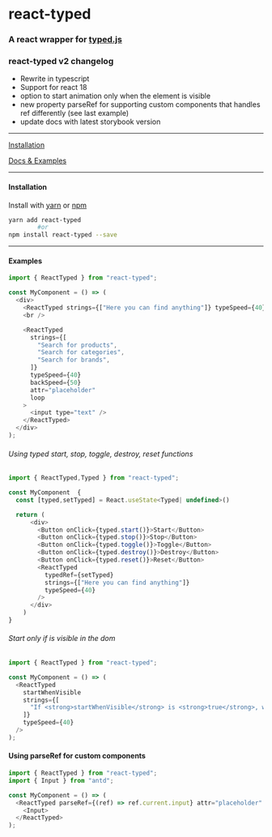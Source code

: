 # react-typed

### A react wrapper for [typed.js](https://github.com/mattboldt/typed.js)

### react-typed v2 changelog

- Rewrite in typescript
- Support for react 18
- option to start animation only when the element is visible
- new property parseRef for supporting custom components that handles ref differently (see last example)
- update docs with latest storybook version

---

[Installation](#installation)

[Docs & Examples](http://ssbeefeater.github.io/react-typed)

---

#### Installation

Install with [yarn](https://yarnpkg.com) or [npm](https://www.npmjs.com/)

```sh
yarn add react-typed
        #or
npm install react-typed --save
```

---

#### Examples

```javascript
import { ReactTyped } from "react-typed";

const MyComponent = () => (
  <div>
    <ReactTyped strings={["Here you can find anything"]} typeSpeed={40} />
    <br />

    <ReactTyped
      strings={[
        "Search for products",
        "Search for categories",
        "Search for brands",
      ]}
      typeSpeed={40}
      backSpeed={50}
      attr="placeholder"
      loop
    >
      <input type="text" />
    </ReactTyped>
  </div>
);
```


###### Using typed start, stop, toggle, destroy, reset functions

```javascript
import { ReactTyped,Typed } from "react-typed";

const MyComponent  {
  const [typed,setTyped] = React.useState<Typed| undefined>()

  return (
      <div>
        <Button onClick={typed.start()}>Start</Button>
        <Button onClick={typed.stop()}>Stop</Button>
        <Button onClick={typed.toggle()}>Toggle</Button>
        <Button onClick={typed.destroy()}>Destroy</Button>
        <Button onClick={typed.reset()}>Reset</Button>
        <ReactTyped
          typedRef={setTyped}
          strings={["Here you can find anything"]}
          typeSpeed={40}
        />
      </div>
    )
}
```

###### Start only if is visible in the dom

```javascript
import { ReactTyped } from "react-typed";

const MyComponent = () => (
  <ReactTyped
    startWhenVisible
    strings={[
      "If <strong>startWhenVisible</strong> is <strong>true</strong>, will start when is visible in the dom",
    ]}
    typeSpeed={40}
  />
);
```

#### Using parseRef for custom components

```javascript
import { ReactTyped } from "react-typed";
import { Input } from "antd";

const MyComponent = () => (
  <ReactTyped parseRef={(ref) => ref.current.input} attr="placeholder" strings={["Add a name here"]} typeSpeed={40} >
    <Input>
  </ReactTyped>
);
```
